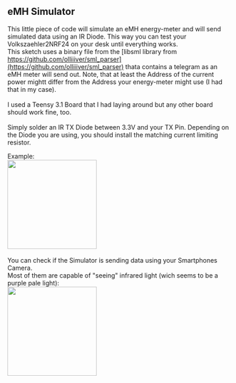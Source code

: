 ## eMH Simulator

This little piece of code will simulate an eMH energy-meter and will send simulated data using an IR Diode.
This way you can test your Volkszaehler2NRF24 on your desk until everything works.
<br/>
This sketch uses a binary file from the [libsml library from https://github.com/olliiiver/sml_parser](https://github.com/olliiiver/sml_parser) thata contains a telegram as an eMH meter will send out.
Note, that at least the Address of the current power mightt differ from the Address your energy-meter might use (I had that in my case).
<br/>                        
I used a Teensy 3.1 Board that I had laying around but any other board should work fine, too.
<br/>                                 
Simply solder an IR TX Diode between 3.3V and your TX Pin. Depending on the Diode you are using, you should install the matching current limiting resistor.

                                         
                                         
Example:<br/>
<img src="https://user-images.githubusercontent.com/112399896/194393036-e4436854-5b4e-41f3-9c04-d4acf8031f73.jpg" data-canonical-src="https://user-images.githubusercontent.com/112399896/194393036-e4436854-5b4e-41f3-9c04-d4acf8031f73.jpg" height="200" />
<br/><br/>
You can check if the Simulator is sending data using your Smartphones Camera. <br/>
Most of them are capable of "seeing" infrared light (wich seems to be a purple pale light):<br/>
<img src="https://user-images.githubusercontent.com/112399896/194393226-17a700dd-0683-4975-bb78-633fa77d8019.jpg" data-canonical-src="https://user-images.githubusercontent.com/112399896/194393226-17a700dd-0683-4975-bb78-633fa77d8019.jpg" height="200" />
